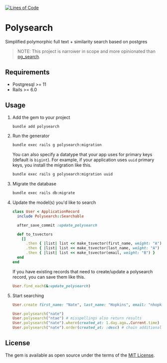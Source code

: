 [![Lines of Code](http://img.shields.io/badge/lines_of_code-218-brightgreen.svg?style=flat)](http://blog.codinghorror.com/the-best-code-is-no-code-at-all/)

# Polysearch

Simplified polymorphic full text + similarity search based on postgres

> NOTE: This project is narrower in scope and more opinionated than [pg_search](https://github.com/Casecommons/pg_search).

## Requirements

- Postgresql >= 11
- Rails >= 6.0

## Usage

1. Add the gem to your project

    ```sh
    bundle add polysearch
    ```

1. Run the generator

    ```sh
    bundle exec rails g polysearch:migration
    ```

    You can also specify a datatype that your app uses for primary keys (default is `bigint`).
    For example, if your application uses `uuid` primary keys, you install the migration like this.

    ```sh
    bundle exec rails g polysearch:migration uuid
    ```

1. Migrate the database

    ```sh
    bundle exec rails db:migrate
    ```

1. Update the model(s) you'd like to search

    ```ruby
    class User < ApplicationRecord
      include Polysearch::Searchable

      after_save_commit :update_polysearch

      def to_tsvectors
        []
          .then { |list| list << make_tsvector(first_name, weight: "A") }
          .then { |list| list << make_tsvector(last_name, weight: "A") }
          .then { |list| list << make_tsvector(email, weight: "B") }
      end
    end
    ```

    If you have existing records that need to create/update a polysearch record, you can save them like this.

    ```ruby
    User.find_each(&:update_polysearch)
    ```

1. Start searching

    ```ruby
    User.create first_name: "Nate", last_name: "Hopkins", email: "nhopkins@mailinator.com"

    User.polysearch("nate")
    User.polysearch("ntae") # misspellings also return results
    User.polysearch("nate").where(created_at: 1.day.ago..Current.time) # active record chaining
    User.polysearch("nate").order(created_at: :desc) # chain additional ordering after the polysearch scope
    ```

## License

The gem is available as open source under the terms of the [MIT License](https://opensource.org/licenses/MIT).
